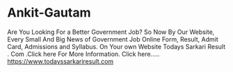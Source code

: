# Ankit-Gautam
Are You Looking For a Better Government Job? So Now By Our Website, Every Small And Big News of Government Job Online Form, Result, Admit Card, Admissions and Syllabus. On Your own Website Todays Sarkari Result . Com .Click here For More Information. Click here..... https://www.todayssarkariresult.com 
